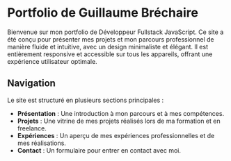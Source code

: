 # Portfolio de Guillaume Bréchaire

Bienvenue sur mon portfolio de Développeur Fullstack JavaScript. Ce site a été conçu pour présenter mes projets et mon parcours professionnel de manière fluide et intuitive, avec un design minimaliste et élégant. Il est entièrement responsive et accessible sur tous les appareils, offrant une expérience utilisateur optimale.

## Navigation

Le site est structuré en plusieurs sections principales :

- **Présentation** : Une introduction à mon parcours et à mes compétences.
- **Projets** : Une vitrine de mes projets réalisés lors de ma formation et en freelance.
- **Expériences** : Un aperçu de mes expériences professionnelles et de mes réalisations.
- **Contact** : Un formulaire pour entrer en contact avec moi.
